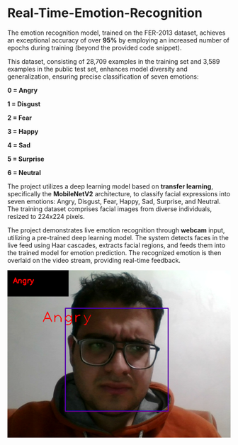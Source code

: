 # Real-Time-Emotion-Recognition

The emotion recognition model, trained on the FER-2013 dataset, achieves an exceptional accuracy of over **95%** by employing an increased number of epochs during training (beyond the provided code snippet). 

This dataset, consisting of 28,709 examples in the training set and 3,589 examples in the public test set, enhances model diversity and generalization, ensuring precise classification of seven emotions: 

**0 = Angry**

**1 = Disgust**

**2 = Fear**

**3 = Happy**

**4 = Sad**

**5 = Surprise**

**6 = Neutral**


The project utilizes a deep learning model based on **transfer learning**, specifically the **MobileNetV2** architecture, to classify facial expressions into seven emotions: Angry, Disgust, Fear, Happy, Sad, Surprise, and Neutral. The training dataset comprises facial images from diverse individuals, resized to 224x224 pixels.

The project demonstrates live emotion recognition through **webcam** input, utilizing a pre-trained deep learning model. The system detects faces in the live feed using Haar cascades, extracts facial regions, and feeds them into the trained model for emotion prediction. The recognized emotion is then overlaid on the video stream, providing real-time feedback.


<img src="https://github.com/MoeinRez79/Real-Time-Emotion-Recognition/blob/main/img_2.png" alt="img1"/>
